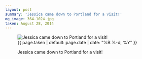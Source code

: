 ```yaml
---
layout: post
summary: 'Jessica came down to Portland for a visit!'
og_image: 364-1024.jpg
taken: August 28, 2014
---
```


<figure class="post">
<img alt="Jessica came down to Portland for a visit!" sizes="(min-width: 700px) 50vw, calc(100vw - 2rem)" src="{{ site.assets_url }}/364-512.jpg" srcset="{{ site.assets_url }}/364-1024.jpg 1024w, {{ site.assets_url }}/364-768.jpg 768w, {{ site.assets_url }}/364-512.jpg 512w, {{ site.assets_url }}/364-256.jpg 256w"/>
<figcaption>
<time>{{ page.taken | default: page.date | date: "%B %-d, %Y" }}</time>
<p>Jessica came down to Portland for a visit!</p>
</figcaption>
</figure>
